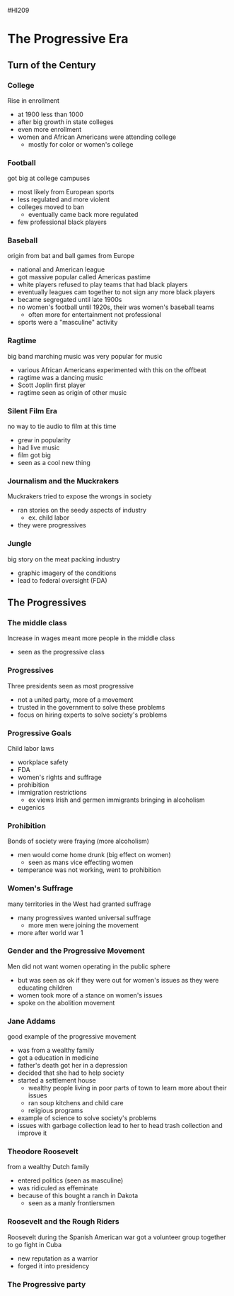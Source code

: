 #HI209 

# The Progressive Era

## Turn of the Century

### College

Rise in enrollment
- at 1900 less than 1000
- after big growth in state colleges
- even more enrollment
- women and African Americans were attending college
	- mostly for color or women's college

### Football

got big at college campuses
- most likely from European sports
- less regulated and more violent
- colleges moved to ban
	- eventually came back more regulated
- few professional black players 

### Baseball

origin from bat and ball games from Europe
- national and American league
- got massive popular called Americas pastime
- white players refused to play teams that had black players
- eventually leagues cam together to not sign any more black players
- became segregated until late 1900s
- no women's football until 1920s, their was women's baseball teams
	- often more for entertainment not professional
- sports were a "masculine" activity

### Ragtime

big band marching music was very popular for music
- various African Americans experimented with this on the offbeat
- ragtime was a dancing music
- Scott Joplin first player
- ragtime seen as origin of other music

### Silent Film Era

no way to tie audio to film at this time
- grew in popularity
- had live music
- film got big
- seen as a cool new thing

### Journalism and the Muckrakers

Muckrakers tried to expose the wrongs in society
- ran stories on the seedy aspects of industry
	- ex. child labor
- they were progressives

### Jungle

big story on the meat packing industry
- graphic imagery of the conditions
- lead to federal oversight (FDA)

## The Progressives

### The middle class

Increase in wages meant more people in the middle class
- seen as the progressive class

### Progressives

Three presidents seen as most progressive
- not a united party, more of a movement 
- trusted in the government to solve these problems
- focus on hiring experts to solve society's problems

### Progressive Goals

Child labor laws
- workplace safety
- FDA
- women's rights and suffrage
- prohibition
- immigration restrictions
	- ex views Irish and germen immigrants bringing in alcoholism
- eugenics

### Prohibition

Bonds of society were fraying (more alcoholism)
- men would come home drunk (big effect on women)
	- seen as mans vice effecting women
- temperance was not working, went to prohibition

### Women's Suffrage

many territories in the West had granted suffrage
- many progressives wanted universal suffrage
	- more men were joining the movement
- more after world war 1

### Gender and the Progressive Movement

Men did not want women operating in the public sphere
- but was seen as ok if they were out for women's issues as they were educating children
- women took more of a stance on women's issues
- spoke on the abolition movement

### Jane Addams

good example of the progressive movement
- was from a wealthy family
- got a education in medicine
- father's death got her in a depression
- decided that she had to help society
- started a settlement house
	- wealthy people living in poor parts of town to learn more about their issues
	- ran soup kitchens and child care
	- religious programs
- example of science to solve society's problems
- issues with garbage collection lead to her to head trash collection and improve it

### Theodore Roosevelt

from a wealthy Dutch family
- entered politics (seen as masculine)
- was ridiculed as effeminate
- because of this bought a ranch in Dakota
	- seen as a manly frontiersmen

### Roosevelt and the Rough Riders

Roosevelt during the Spanish American war got a volunteer group together to go fight in Cuba
- new reputation as a warrior
- forged it into presidency

### The Progressive party

